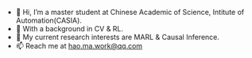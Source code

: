 - 👋 Hi, I’m a master student at Chinese Academic of Science, Intitute of Automation(CASIA).
- 👀 With a background in CV & RL.
- 🌱 My current research interests are MARL & Causal Inference.
- 📫 Reach me at hao.ma.work@qq.com

<!---
Marroh/Marroh is a ✨ special ✨ repository because its `README.md` (this file) appears on your GitHub profile.
You can click the Preview link to take a look at your changes.
--->
